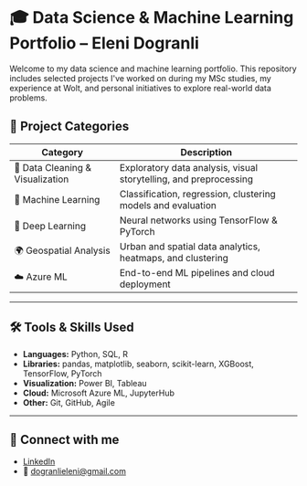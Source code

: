 # 🎓 Data Science & Machine Learning Portfolio – Eleni Dogranli

Welcome to my data science and machine learning portfolio. This repository includes selected projects I've worked on during my MSc studies, my experience at Wolt, and personal initiatives to explore real-world data problems.

## 📂 Project Categories

| Category | Description |
|----------|-------------|
| 🧹 Data Cleaning & Visualization | Exploratory data analysis, visual storytelling, and preprocessing |
| 🤖 Machine Learning | Classification, regression, clustering models and evaluation |
| 🧠 Deep Learning | Neural networks using TensorFlow & PyTorch |
| 🌍 Geospatial Analysis | Urban and spatial data analytics, heatmaps, and clustering |
| ☁️ Azure ML | End-to-end ML pipelines and cloud deployment |

---

## 🛠️ Tools & Skills Used
- **Languages:** Python, SQL, R
- **Libraries:** pandas, matplotlib, seaborn, scikit-learn, XGBoost, TensorFlow, PyTorch
- **Visualization:** Power BI, Tableau
- **Cloud:** Microsoft Azure ML, JupyterHub
- **Other:** Git, GitHub, Agile

---

## 🔗 Connect with me
- [LinkedIn](https://www.linkedin.com/in/eleni-dogranli)
- 📧 dogranlieleni@gmail.com
